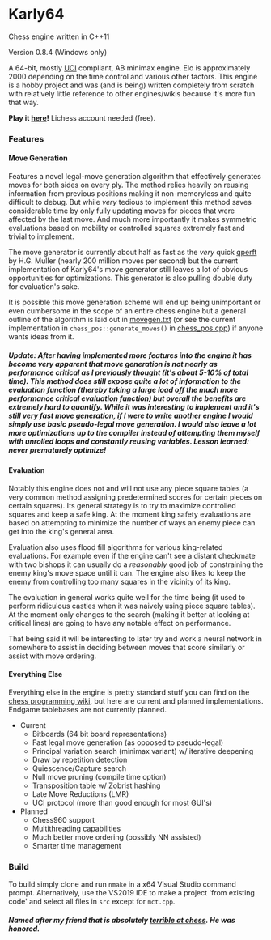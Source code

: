 # Karly64 
Chess engine written in C++11

Version 0.8.4 (Windows only)

A 64-bit, mostly [UCI](http://wbec-ridderkerk.nl/html/UCIProtocol.html) compliant, AB minimax engine. Elo is approximately 2000 depending on the time control and various other factors. This engine is a hobby project and was (and is being) written completely from scratch with relatively little reference to other engines/wikis because it's more fun that way.

**Play it [here](https://lichess.org/@/karly64)!** Lichess account needed (free).

### Features

#### Move Generation
Features a novel legal-move generation algorithm that effectively generates moves for both sides on every ply. The method relies heavily on reusing information from previous positions making it non-memoryless and quite difficult to debug. But while *very* tedious to implement this method saves considerable time by only fully updating moves for pieces that were affected by the last move. And much more importantly it makes symmetric evaluations based on mobility or controlled squares extremely fast and trivial to implement.

The move generator is currently about half as fast as the *very* quick [qperft](https://home.hccnet.nl/h.g.muller/perft.c) by H.G. Muller (nearly 200 million moves per second) but the current implementation of Karly64's move generator still leaves a lot of obvious opportunities for optimizations. This generator is also pulling double duty for evaluation's sake.

It is possible this move generation scheme will end up being unimportant or even cumbersome in the scope of an entire chess engine but a general outline of the algorithm is laid out in [movegen.txt](./movegen.txt) (or see the current implementation in `chess_pos::generate_moves()` in [chess_pos.cpp](./src/chess_pos.cpp)) if anyone wants ideas from it.

##### **Update:** After having implemented more features into the engine it has become very apparent that move generation is not nearly as performance critical as I previously thought (it's about 5-10% of total time). This method does still expose quite a lot of information to the evaluation function (thereby taking a large load off the much more performance critical evaluation function) but overall the benefits are extremely hard to quantify. While it was interesting to implement and it's still very fast move generation, if I were to write another engine I would simply use basic pseudo-legal move generation. I would also leave a lot more optimizations up to the compiler instead of attempting them myself with unrolled loops and constantly reusing variables. Lesson learned: never prematurely optimize!

#### Evaluation
Notably this engine does not and will not use any piece square tables (a very common method assigning predetermined scores for certain pieces on certain squares). Its general strategy is to try to maximize controlled squares and keep a safe king. At the moment king safety evaluations are based on attempting to minimize the number of ways an enemy piece can get into the king's general area.

Evaluation also uses flood fill algorithms for various king-related evaluations. For example even if the engine can't see a distant checkmate with two bishops it can usually do a *reasonably* good job of constraining the enemy king's move space until it can. The engine also likes to keep the enemy from controlling too many squares in the vicinity of its king. 

The evaluation in general works quite well for the time being (it used to perform ridiculous castles when it was naively using piece square tables). At the moment only changes to the search (making it better at looking at critical lines) are going to have any notable effect on performance.

That being said it will be interesting to later try and work a neural network in somewhere to assist in deciding between moves that score similarly or assist with move ordering.
#### Everything Else
Everything else in the engine is pretty standard stuff you can find on the [chess programming wiki](https://www.chessprogramming.org/Main_Page), but here are current and planned implementations. Endgame tablebases are not currently planned.
  - Current
    - Bitboards (64 bit board representations)
    - Fast legal move generation (as opposed to pseudo-legal)
    - Principal variation search (minimax variant) w/ iterative deepening
    - Draw by repetition detection
    - Quiescence/Capture search
    - Null move pruning (compile time option)
    - Transposition table w/ Zobrist hashing
    - Late Move Reductions (LMR)
    - UCI protocol (more than good enough for most GUI's)
  - Planned
    - Chess960 support
    - Multithreading capabilities
    - Much better move ordering (possibly NN assisted)
    - Smarter time management
    
 ### Build
 To build simply clone and run `nmake` in a x64 Visual Studio command prompt. 
 Alternatively, use the VS2019 IDE to make a project 'from existing code' and select all files in `src` except for `mct.cpp`.
   
 ##### Named after my friend that is absolutely [terrible at chess](https://lichess.org/@/heatner). He was honored.
